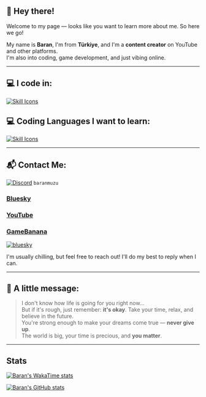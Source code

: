 ## 👋 Hey there!

Welcome to my page — looks like you want to learn more about me. So here we go!

My name is **Baran**, I'm from **Türkiye**, and I'm a **content creator** on YouTube and other platforms.  
I'm also into coding, game development, and just vibing online.

---

## 💻 I code in:
[![Skill Icons](https://skillicons.dev/icons?i=haxe,lua,python&theme=dark)](https://skillicons.dev)

## 💻 Coding Languages I want to learn:
[![Skill Icons](https://skillicons.dev/icons?i=cs,cpp,css,html,js&theme=dark)](https://skillicons.dev)

---

## 📬 Contact Me:
[![Discord](https://skillicons.dev/icons?i=discord&theme=dark)](https://skillicons.dev) `baranmuzu`


### [Bluesky](https://bsky.app/profile/baranmuzu.bsky.social)  
### [YouTube](https://www.youtube.com/@BaranMuzu)  
### [GameBanana](https://gamebanana.com/members/3018434)

[![bluesky](https://img.shields.io/twitter/follow/baranmuzu?style=plastic&logo=x&labelColor=595959&color=595959)](https://twitter.com/BaranMuzu)

I'm usually chilling, but feel free to reach out! I'll do my best to reply when I can.

---

## 💬 A little message:

> I don't know how life is going for you right now...  
> But if it's rough, just remember: **it's okay**. Take your time, relax, and believe in the future.  
> You're strong enough to make your dreams come true — **never give up**.  
> The world is big, your time is precious, and **you matter**.

---

## Stats
[![Baran's WakaTime stats](https://github-readme-stats.vercel.app/api/wakatime?username=@BaranMuzu&theme=chartreuse-dark&layout=compact)](https://github.com/anuraghazra/github-readme-stats)


[![Baran's GitHub stats](https://github-readme-stats.vercel.app/api?username=BaranMuzu&theme=chartreuse-dark&layout=compact)](https://github.com/anuraghazra/github-readme-stats)
